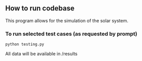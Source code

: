## How to run codebase

This program allows for the simulation of the solar system.


### To run selected test cases (as requested by prompt)
```
python testing.py
```

All data will be available in /results

